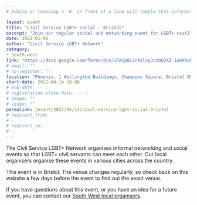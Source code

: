 ```yaml
---
# Adding or removing a '#' in front of a line will toggle that information off and on from being processed. 

layout: event
title: "Civil Service LGBT+ social – Bristol"
excerpt: "Join our regular social and networking event for LGBT+ civil servants based in and around Bristol."
date: 2022-01-06
author: "Civil Service LGBT+ Network"
category: 
- south-west
link: "https://docs.google.com/forms/d/e/1FAIpQLSc4slvyJczQO2XI-1u9XhohyxgtXePV8MYCpIByg7KlthmBmA/viewform?usp=sf_link"
# email: ""
# no-register: ""
location: "Phoenix, 1 Wellington Buildings, Champion Square, Bristol BS2 9DB"
start-date: 2022-04-14 18:00
# end-date: -- :
# registration-close-date: -- :
# image: ""
# video: ""
permalink: /event/2022/04/14/civil-service-lgbt-social-bristol
# redirect_from: 
# - 
# redirect_to: 
# - 
---
```


The Civil Service LGBT+ Network organises informal networking and social events so that LGBT+ civil servants can meet each other. Our local organisers organise these events in various cities across the country.

This event is in Bristol. The venue changes regularly, so check back on this website a few days before the event to find out the exact venue.

If you have questions about this event, or you have an idea for a future event, you can contact our [South West local organisers](/team).
